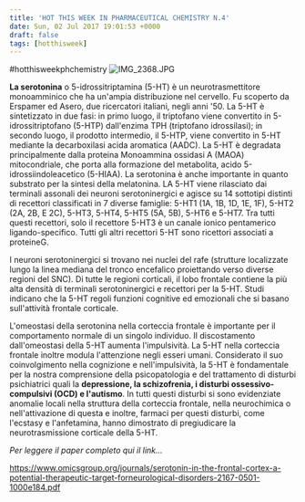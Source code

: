 ```yaml
---
title: 'HOT THIS WEEK IN PHARMACEUTICAL CHEMISTRY N.4'
date: Sun, 02 Jul 2017 19:01:53 +0000
draft: false
tags: [hotthisweek]
---
```


#hotthisweekphchemistry ![IMG_2368.JPG](https://silviavernotico.files.wordpress.com/2017/07/img_2368.jpg?w=400)

**La serotonina** o 5-idrossitriptamina (5-HT) è un neurotrasmettitore monoamminico che ha un'ampia distribuzione nel cervello. Fu scoperto da Erspamer ed Asero, due ricercatori italiani, negli anni '50. La 5-HT è sintetizzato in due fasi: in primo luogo, il triptofano viene convertito in 5-idrossitriptofano (5-HTP) dall'enzima TPH (triptofano idrossilasi); in secondo luogo, il prodotto intermedio, il 5-HTP, viene convertito in 5-HT mediante la decarboxilasi acida aromatica (AADC). La 5-HT è degradata principalmente dalla proteina Monoammina ossidasi A (MAOA) mitocondriale, che porta alla formazione del metabolita, acido 5-idrossiindoleacetico (5-HIAA). La serotonina è anche importante in quanto substrato per la sintesi della melatonina. LA 5-HT viene rilasciato dai terminali assonali dei neuroni serotoninergici e agisce su 14 sottotipi distinti di recettori classificati in 7 diverse famiglie: 5-HT1 (1A, 1B, 1D, 1E, 1F), 5-HT2 (2A, 2B, E 2C), 5-HT3, 5-HT4, 5-HT5 (5A, 5B), 5-HT6 e 5-HT7. Tra tutti questi recettori, solo il recettore 5-HT3 è un canale ionico pentamerico ligando-specifico. Tutti gli altri recettori 5-HT sono ricettori associati a proteine ​​G.

I neuroni serotoninergici si trovano nei nuclei del rafe (strutture localizzate lungo la linea mediana del tronco encefalico proiettando verso diverse regioni del SNC). Di tutte le regioni corticali, il lobo frontale contiene la più alta densità di terminali serotoninergici e recettori per la 5-HT. Studi indicano che la 5-HT regoli funzioni cognitive ed emozionali che si basano sull'attività frontale corticale.

L'omeostasi della serotonina nella corteccia frontale è importante per il comportamento normale di un singolo individuo. Il discostamento dall'omeostasi della 5-HT aumenta l'impulsività. La 5-HT nella corteccia frontale inoltre modula l'attenzione negli esseri umani. Considerato il suo coinvolgimento nella cognizione e nell'impulsività, la 5-HT è fondamentale per la nostra comprensione della psicopatologia e del trattamento di disturbi psichiatrici quali la **depressione, la schizofrenia, i disturbi ossessivo-compulsivi (OCD) e l'autismo**. In tutti questi disturbi si sono evidenziate anomalie locali nella struttura della corteccia frontale, nella neurochimica o nell'attivazione di questa e inoltre, farmaci per questi disturbi, come l'ecstasy e l'anfetamina, hanno dimostrato di pregiudicare la neurotrasmissione corticale della 5-HT.

_Per leggere il paper completo qui il link..._

https://www.omicsgroup.org/journals/serotonin-in-the-frontal-cortex-a-potential-therapeutic-target-forneurological-disorders-2167-0501-1000e184.pdf